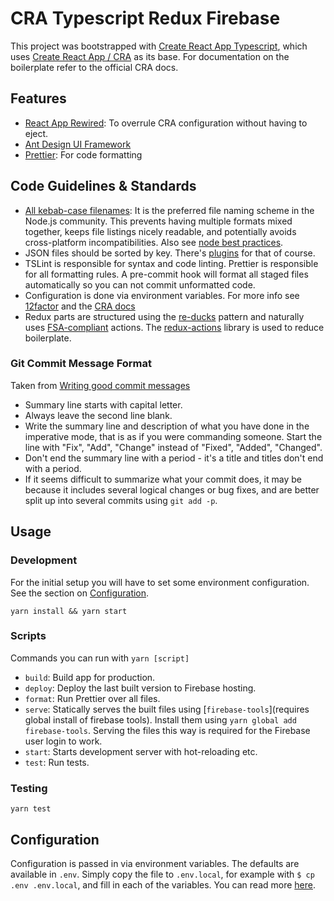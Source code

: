 CRA Typescript Redux Firebase
=============================

This project was bootstrapped with [Create React App Typescript](https://github.com/wmonk/create-react-app-typescript), which uses [Create React App / CRA](https://github.com/facebookincubator/create-react-app) as its base. For documentation on the boilerplate refer to the official CRA docs.

Features
--------

- [React App Rewired](https://github.com/timarney/react-app-rewired): To overrule CRA configuration without having to eject.
- [Ant Design UI Framework](https://ant.design/docs/react/introduce)
- [Prettier](https://github.com/prettier/prettier): For code formatting

Code Guidelines & Standards
-----------------------------

- [All kebab-case filenames](http://www.thecodingcouple.com/theres-name-kebab-case/): It is the preferred file naming scheme in the Node.js community. This prevents having multiple formats mixed together, keeps
file listings nicely readable, and potentially avoids cross-platform incompatibilities. Also see [node best practices](https://devcenter.heroku.com/articles/node-best-practices#stick-with-lowercase).
- JSON files should be sorted by key. There's [plugins](https://github.com/richie5um/vscode-sort-json) for that of course.
- TSLint is responsible for syntax and code linting. Prettier is responsible for all formatting rules. A pre-commit hook will format all staged files automatically so you can not commit unformatted code.
- Configuration is done via environment variables. For more info see [12factor](https://12factor.net/config) and the [CRA docs](https://github.com/facebookincubator/create-react-app/blob/master/packages/react-scripts/template/README.md#adding-custom-environment-variables)
- Redux parts are structured using the [re-ducks](https://github.com/alexnm/re-ducks) pattern and naturally uses [FSA-compliant](https://github.com/acdlite/flux-standard-action) actions. The [redux-actions](https://github.com/reduxactions/redux-actions) library is used to reduce boilerplate.

### Git Commit Message Format

Taken from [Writing good commit messages](https://github.com/erlang/otp/wiki/Writing-good-commit-messages)

- Summary line starts with capital letter.
- Always leave the second line blank.
- Write the summary line and description of what you have done in the imperative mode, that is as if you were commanding someone. Start the line with "Fix", "Add", "Change" instead of "Fixed", "Added", "Changed".
- Don't end the summary line with a period - it's a title and titles don't end with a period.
- If it seems difficult to summarize what your commit does, it may be because it includes several logical changes or bug fixes, and are better split up into several commits using `git add -p`.

Usage
-----

### Development

For the initial setup you will have to set some environment configuration. See the section on [Configuration](#Configuration).

`yarn install && yarn start`

### Scripts

Commands you can run with `yarn [script]`

- `build`: Build app for production.
- `deploy`: Deploy the last built version to Firebase hosting.
- `format`: Run Prettier over all files.
- `serve`: Statically serves the built files using [`firebase-tools`](requires global install of firebase tools). Install them using `yarn global add firebase-tools`. Serving the files this way is required for the Firebase user login to work.
- `start`: Starts development server with hot-reloading etc.
- `test`: Run tests.

### Testing

`yarn test`

Configuration
-------------

Configuration is passed in via environment variables. The defaults are available in `.env`. Simply copy the file to `.env.local`, for example with `$ cp .env .env.local`, and fill in each of the variables. You can read more [here](https://github.com/facebookincubator/create-react-app/blob/master/packages/react-scripts/template/README.md#adding-custom-environment-variables).

